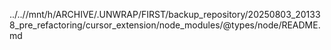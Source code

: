 ../..//mnt/h/ARCHIVE/.UNWRAP/FIRST/backup_repository/20250803_201338_pre_refactoring/cursor_extension/node_modules/@types/node/README.md